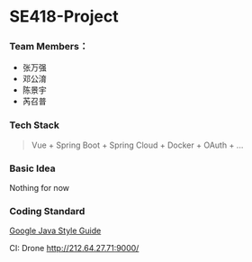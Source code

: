 # SE418-Project
### Team Members：

- 张万强
- 邓公淯
- 陈景宇
- 芮召普

### Tech Stack

> Vue + Spring Boot + Spring Cloud + Docker + OAuth + ...

### Basic Idea 

Nothing for now

### Coding Standard

[Google Java Style Guide](https://google.github.io/styleguide/javaguide.html)

CI: Drone
http://212.64.27.71:9000/
